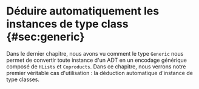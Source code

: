 # Déduire automatiquement les instances de type class {#sec:generic}

Dans le dernier chapitre, nous avons vu comment le type `Generic`
nous permet de convertir toute instance d'un ADT en un
encodage générique composé de `HLists` et `Coproducts`.
Dans ce chapitre, nous verrons notre premier véritable cas d'utilisation :
la déduction automatique d'instance de type classes.
